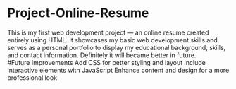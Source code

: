 # Project-Online-Resume
This is my first web development project — an online resume created entirely using HTML. It showcases my basic web development skills and serves as a personal portfolio to display my educational background, skills, and contact information. Definitely it will became better in future.
<br />
#Future Improvements
Add CSS for better styling and layout
Include interactive elements with JavaScript
Enhance content and design for a more professional look

